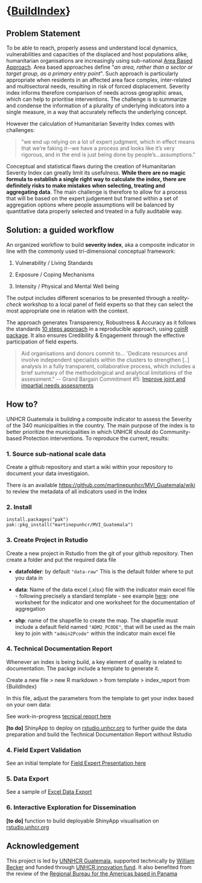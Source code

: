 # {[BuildIndex](https://martinepunhcr.github.io/MVI_Guatemala/)}


## Problem Statement


To be able to reach, properly assess and understand local dynamics, vulnerabilities and capacities of the displaced and host populations alike, humanitarian organisations are increasingly using sub-national [Area Based Approach](https://www.humanitarianlibrary.org/collection/implementing-area-based-approaches). Area based approaches define "*an area, rather than a sector or target group, as a primary entry point*". Such approach is particularly appropriate when residents in an affected area face complex, inter-related and multisectoral needs, resulting in risk of forced displacement. Severity index informs therefore comparison of needs across geographic areas, which can help to prioritise interventions. The challenge is to summarize and condense the information of a plurality of underlying indicators into a single measure, in a way that accurately reflects the underlying concept.

However the calculation of Humanitarian Severity Index comes with challenges: 

> "we end up relying on a lot of expert judgment, which in effect means that we’re faking it--we have a process and looks like it’s very rigorous, and in the end is just being done by people’s...assumptions."

Conceptual and statistical flaws during the creation of Humanitarian Severity Index can greatly limit its usefulness. __While there are no magic formula to establish a single right way to calculate the index, there are definitely risks to make mistakes when selecting, treating and aggregating data__. The main challenge is therefore to allow for a process that will be based on the expert judgement but framed within a set of aggregation options where people assumptions will be balanced by quantitative data properly selected and treated in a fully auditable way. 


## Solution: a guided workflow


An organized workflow to build __severity index__, aka a composite indicator in line with the commonly used tri-dimensional conceptual framework: 

  1. Vulnerability / Living Standards 
  
  2. Exposure / Coping Mechanisms 
  
  3. Intensity / Physical and Mental Well being 
  
The output includes different scenarios to be presented through a _reality-check_ workshop to a local panel of field experts so that they can select the most appropriate one in relation with the context. 

The approach generates Transparency, Robustness & Accuracy as it follows the standards [10 steps approach](https://knowledge4policy.ec.europa.eu/sites/default/files/10-step-pocket-guide-to-composite-indicators-and-scoreboards.pdf) in a reproducible approach, using [coinR package](https://bluefoxr.github.io/COINr/). It also ensures Credibility & Engagement through the effective participation of field experts.

> Aid organisations and donors commit to...  'Dedicate resources and involve independent specialists within the clusters to strengthen [..] analysis in a fully transparent, collaborative process, which includes a brief summary of the methodological and analytical limitations of the assessment."
> --   Grand Bargain Commitment #5: [Improve joint and impartial needs assessments](https://interagencystandingcommittee.org/improve-joint-and-impartial-needs-assessments)

## How to?
UNHCR Guatemala is building a composite indicator to assess the Severity of the 340 municipalities in the country. The main purpose of the index is to better prioritize the municipalities in which UNHCR should do Community-based Protection interventions. To reproduce the current, results:

### 1. Source sub-national scale data

Create a github repository and start a wiki within your repository to document your data investigaion. 

There is an available https://github.com/martinepunhcr/MVI_Guatemala/wiki to review the metadata of all indicators used in the Index

### 2. Install  
```{r}
install.packages("pak")
pak::pkg_install("martinepunhcr/MVI_Guatemala")  
```  

### 3. Create Project in Rstudio

Create a new project in Rstudio from the git of your github repository. 
Then create a folder and put the required data file

 * __datafolder__: by default `"data-raw"` This is the default folder where to put you data in  
 
 * __data__:  Name of the data excel (.xlsx) file  with the indicator main excel file - following precisely a standard template - see example [here](https://github.com/martinepunhcr/MVI_Guatemala/raw/main/data-raw/data_module-input.xlsx): one worksheet for the indicator and one worksheet for the documentation of aggregation  
 
 * __shp__: name of the shapefile to create the map. The shapefile must include a default field named `"ADM2_PCODE"`, that will be used as the main key to join with  `"admin2Pcode"` within the indicator main excel file

### 4. Technical Documentation Report
Whenever an index is being build, a key element of quality is related to documentation. The packge include a template to generate it.

Create a new file > new R markdown > from template > index_report from {BuildIndex}

In this file, adjust the parameters from the template to get your index based on your own data:

See work-in-progress [tecnical report here](articles/skeleton.html)

__[to do]__ ShinyApp to deploy on  [rstudio.unhcr.org](https:://rstudio.unhcr.org) to further guide the data preparation and build the Technical Documentation Report without Rstudio

### 4. Field Expert Validation 

See an initial template for  [Field Expert Presentation here](articles/skeleton2.html)

### 5. Data Export

See a sample of [Excel Data Export](https://github.com/martinepunhcr/MVI_Guatemala/raw/main/inst/index_export_geo.xlsx)

### 6. Interactive Exploration for Dissemination

__[to do]__ function to build deployable ShinyApp visualisation on [rstudio.unhcr.org](https:://rstudio.unhcr.org)


## Acknowledgement

This project is led by [UNNHCR Guatemala](https://www.unhcr.org/guatemala.html), supported technically by [William Becker](https://www.willbecker.me/) and funded through [UNHCR innovation fund](https://www.unhcr.org/innovation/innovation-fund/). It also benefited from the review of the [Regional Bureau for the Americas based in Panama](https://www.unhcr.org/americas.html)
